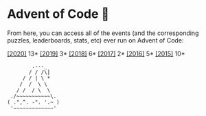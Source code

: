 # Advent of Code :christmas_tree:

From here, you can access all of the events (and the corresponding puzzles, leaderboards, stats, etc) ever run on Advent of Code:

[[2020]](https://adventofcode.com/2020) 13*
[[2019]](https://adventofcode.com/2019) 3*
[[2018]](https://adventofcode.com/2018) 6*
[[2017]](https://adventofcode.com/2017) 2*
[[2016]](https://adventofcode.com/2016) 5*
[[2015]](https://adventofcode.com/2015) 10*

```
        .---_
       / / /\|
     / / | \ *
    /  /  \ \
   / /  / \  \
 ./~~~~~~~~~~~\.
( .",^. -". '.~ )
 '~~~~~~~~~~~~~'
```